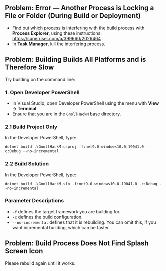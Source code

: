 ## Problem: Error — Another Process is Locking a File or Folder (During Build or Deployment)

- Find out which process is interfering with the build process with **Process Explorer**, using these instructions: https://superuser.com/a/399660/2026464
- In **Task Manager**, kill the interfering process.

## Problem: Building Builds All Platforms and is Therefore Slow

Try building on the command line:

### 1. Open Developer PowerShell

- In Visual Studio, open Developer PowerShell using the menu with **View → Terminal**
- Ensure that you are in the `GnollHackM` base directory.

### 2.1 Build Project Only

In the Developer PowerShell, type:

`dotnet build .\GnollHackM.csproj -f:net9.0-windows10.0.19041.0 -c:Debug --no-incremental`

### 2.2 Build Solution

In the Developer PowerShell, type:

`dotnet build .\GnollHackM.sln -f:net9.0-windows10.0.19041.0 -c:Debug --no-incremental`

### Parameter Descriptions

- `-f` defines the target framework you are building for.
- `-c` defines the build configuration.
- `--no-incremental` defines that it is rebuilding. You can omit this, if you want incremental building, which can be faster.

## Problem: Build Process Does Not Find Splash Screen Icon

Please rebuild again until it works.
